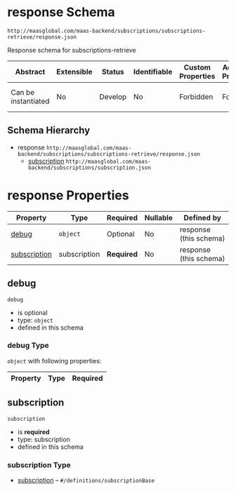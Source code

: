 # response Schema

```
http://maasglobal.com/maas-backend/subscriptions/subscriptions-retrieve/response.json
```

Response schema for subscriptions-retrieve

| Abstract            | Extensible | Status  | Identifiable | Custom Properties | Additional Properties | Defined In                                                                       |
| ------------------- | ---------- | ------- | ------------ | ----------------- | --------------------- | -------------------------------------------------------------------------------- |
| Can be instantiated | No         | Develop | No           | Forbidden         | Forbidden             | [maas-backend/subscriptions/subscriptions-retrieve/response.json](response.json) |

## Schema Hierarchy

- response `http://maasglobal.com/maas-backend/subscriptions/subscriptions-retrieve/response.json`
  - [subscription](../subscription.md) `http://maasglobal.com/maas-backend/subscriptions/subscription.json`

# response Properties

| Property                      | Type         | Required     | Nullable | Defined by             |
| ----------------------------- | ------------ | ------------ | -------- | ---------------------- |
| [debug](#debug)               | `object`     | Optional     | No       | response (this schema) |
| [subscription](#subscription) | subscription | **Required** | No       | response (this schema) |

## debug

`debug`

- is optional
- type: `object`
- defined in this schema

### debug Type

`object` with following properties:

| Property | Type | Required |
| -------- | ---- | -------- |


## subscription

`subscription`

- is **required**
- type: subscription
- defined in this schema

### subscription Type

- [subscription](subscription.md) – `#/definitions/subscriptionBase`
